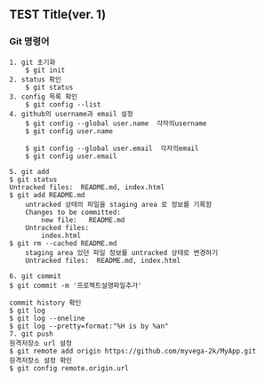## TEST Title(ver. 1)
### Git 명령어

    1. git 초기화 
        $ git init
    2. status 확인
        $ git status
    3. config 목록 확인
        $ git config --list
    4. github의 username과 email 설정
        $ git config --global user.name  각자의username
        $ git config user.name

        $ git config --global user.email  각자의email
        $ git config user.email

    5. git add 
    $ git status 
    Untracked files:  README.md, index.html
    $ git add README.md
        untracked 상태의 파일을 staging area 로 정보를 기록함
        Changes to be committed:
            new file:   README.md
        Untracked files:
            index.html
    $ git rm --cached README.md
        staging area 있던 파일 정보를 untracked 상태로 변경하기
        Untracked files:  README.md, index.html

    6. git commit
    $ git commit -m '프로젝트설명파일추가'

    commit history 확인
    $ git log
    $ git log --oneline
    $ git log --pretty=format:"%H is by %an"
    7. git push
    원격저장소 url 설정
    $ git remote add origin https://github.com/myvega-2k/MyApp.git
    원격저장소 설정 확인
    $ git config remote.origin.url
